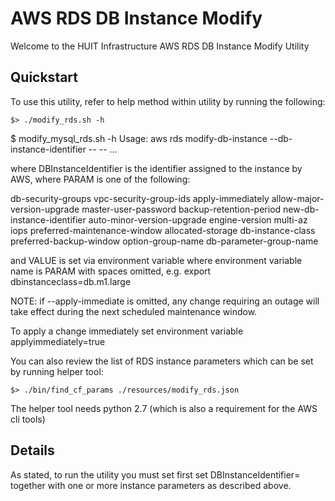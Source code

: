 AWS RDS DB Instance Modify
==================================

Welcome to the HUIT Infrastructure AWS RDS DB Instance Modify Utility


## Quickstart

To use this utility, refer to help method within utility by running the following:


```
$> ./modify_rds.sh -h
```

$ modify_mysql_rds.sh -h
Usage: aws rds modify-db-instance --db-instance-identifier <DBInstanceIdentifier> --<PARAM> <VALUE> --<PARAM> <VALUE> ...

where DBInstanceIdentifier is the identifier assigned to the instance by AWS,
where PARAM is one of the following:

db-security-groups
vpc-security-group-ids
apply-immediately
allow-major-version-upgrade
master-user-password
backup-retention-period
new-db-instance-identifier
auto-minor-version-upgrade
engine-version
multi-az
iops
preferred-maintenance-window
allocated-storage
db-instance-class
preferred-backup-window
option-group-name
db-parameter-group-name

and VALUE is set via environment variable where
environment variable name is PARAM with spaces omitted,
e.g. export dbinstanceclass=db.m1.large

NOTE: if --apply-immediate is omitted, any change requiring an outage will take
effect during the next scheduled maintenance window.

To apply a change immediately set environment variable applyimmediately=true

You can also review the list of RDS instance parameters which can be set by running helper tool:

```
$> ./bin/find_cf_params ./resources/modify_rds.json
```

The helper tool needs python 2.7 (which is also a requirement for the AWS cli tools)

## Details

As stated, to run the utility you must set first set DBInstanceIdentifier=<DB Instance Identifier as listed in AWS> together with 
one or more instance parameters as described above.





